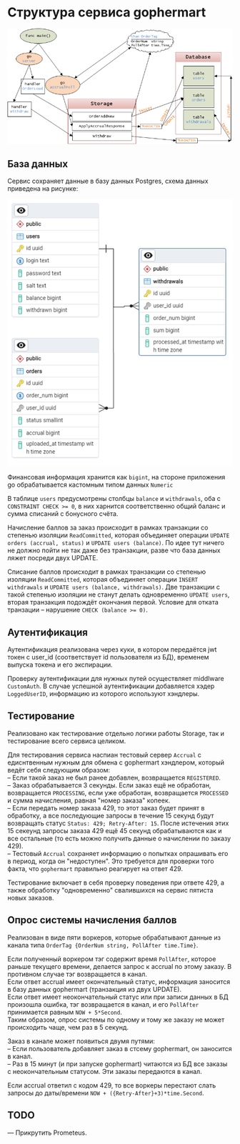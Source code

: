 # Структура сервиса gophermart 

![Scheme](https://raw.githubusercontent.com/SavchenkoIM/yapracticum-go-diploma-1/devbranch2/doc/schemeService.png)

## База данных

Сервис сохраняет данные в базу данных Postgres, схема данных приведена на рисунке:

![DB Scheme](https://raw.githubusercontent.com/SavchenkoIM/yapracticum-go-diploma-1/devbranch2/doc/schemeDB.png)

Финансовая информация хранится как `bigint`, на стороне приложения go обрабатывается кастомным типом данных `Numeric`

В таблице `users` предусмотрены столбцы `balance` и `withdrawals`, оба с `CONSTRAINT CHECK >= 0`, в них харнится соответственно общий баланс и сумма списаний с бонусного счёта.

Начисление баллов за заказ происходит в рамках транзакции со степенью изоляции `ReadCommitted`, которая объединяет операции `UPDATE orders (accrual, status)` и `UPDATE users (balance)`. По идее тут ничего не должно пойти не так даже без транзакции, разве что база данных ляжет посреди двух UPDATE.

Списание баллов происходит в рамках транзакции со степенью изоляции `ReadCommitted`, которая объединяет операции `INSERT withdrawals` и `UPDATE users (balance, withdrawals)`. Две транзакции с такой степенью изоляции не станут делать одновременно `UPDATE users`, вторая транзакция подождёт окончания первой. Условие для отката транзации – нарушение `CHECK (balance >= 0)`.

## Аутентификация

Аутентификация реализована через куки, в котором передаётся jwt токен с user_id (соответствует id пользователя из БД), временем выпуска токена и его экспирации.

Проверку аутентификации для нужных путей осуществляет middlware `CustomAuth`. В случае успешной аутентификации добавляется хэдер `LoggedUserID`, информацию из которого используют хэндлеры.

## Тестирование

Реализовано как тестирование отдельно логики работы Storage, так и тестирование всего сервиса целиком.

Для тестирования сервиса наспиан тестовый сервер `Accrual` с едиснтвенным нужным для обмена с gophermart хэндлером, который ведёт себя следующим образом:  
– Если такой заказ не был ранее добавлен, возвращается `REGISTERED`.  
– Заказ обрабатывается 3 секунды. Если заказ ещё не обработан, возвращается `PROCESSING`, если уже обработан, возвращается `PROCESSED` и сумма начисления, равная "номер заказа" копеек.  
– Если передать номер заказа 429, то этот заказ будет принят в обработку, а все последующие запросы в течение 15 секунд будут возвращать статус `Status: 429; Retry-After: 15`. После истечения этих 15 секеунд запросы заказа 429 ещё 45 секунд обрабатываются как и все остальные (то есть можно получить данные о начислении по заказу 429).  
– Тестовый `Accrual` сохраняет информацию о попытках опрашивать его в период, когда он "недоступен". Это требуется для проверки того факта, что `gophermart` правильно реагирует на ответ 429.

Тестирование включает в себя проверку поведения при ответе 429, а также обработку "одновременно" свалившихся на сервис пятиста новых заказов.

## Опрос системы начисления баллов

Реализован в виде пяти воркеров, которые обрабатывают данные из канала типа `OrderTag {OrderNum string, PollAfter time.Time}`.

Если полученный воркером тэг содержит время `PollAfter`, которое раньше текущего времени, делается запрос к accrual по этому заказу. В противном случае тэг возвращается в канал.  
Если ответ accrual имеет окончательный статус, информация заносится в базу данных gophermart (транзакция из двух UPDATE).  
Если ответ имеет неокончательный статус или при записи данных в БД произошла ошибка, тэг возвращается в канал, и его `PollAfter` принимается равным `NOW + 5*Second`.    
Таким образом, опрос системы по одному и тому же заказу не может происходить чаще, чем раз в 5 секунд.

Заказ в канале может появиться двумя путями:  
– Если пользователь добавляет заказ в стсему gophermart, он заносится в канал.  
– Раз в 15 минут (и при запуске gophermart) читаются из БД все заказы с неокончательным статусом. Эти заказы передаются в канал.  

Если accrual ответил с кодом 429, то все воркеры перестают слать запросы до даты/времени `NOW + ({Retry-After}+3)*time.Second`.

## TODO

— Прикрутить Prometeus.

